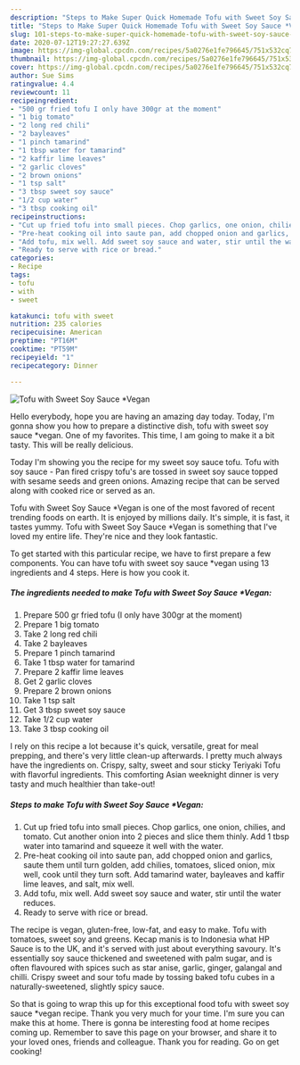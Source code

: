 ```yaml
---
description: "Steps to Make Super Quick Homemade Tofu with Sweet Soy Sauce *Vegan"
title: "Steps to Make Super Quick Homemade Tofu with Sweet Soy Sauce *Vegan"
slug: 101-steps-to-make-super-quick-homemade-tofu-with-sweet-soy-sauce-vegan
date: 2020-07-12T19:27:27.639Z
image: https://img-global.cpcdn.com/recipes/5a0276e1fe796645/751x532cq70/tofu-with-sweet-soy-sauce-vegan-recipe-main-photo.jpg
thumbnail: https://img-global.cpcdn.com/recipes/5a0276e1fe796645/751x532cq70/tofu-with-sweet-soy-sauce-vegan-recipe-main-photo.jpg
cover: https://img-global.cpcdn.com/recipes/5a0276e1fe796645/751x532cq70/tofu-with-sweet-soy-sauce-vegan-recipe-main-photo.jpg
author: Sue Sims
ratingvalue: 4.4
reviewcount: 11
recipeingredient:
- "500 gr fried tofu I only have 300gr at the moment"
- "1 big tomato"
- "2 long red chili"
- "2 bayleaves"
- "1 pinch tamarind"
- "1 tbsp water for tamarind"
- "2 kaffir lime leaves"
- "2 garlic cloves"
- "2 brown onions"
- "1 tsp salt"
- "3 tbsp sweet soy sauce"
- "1/2 cup water"
- "3 tbsp cooking oil"
recipeinstructions:
- "Cut up fried tofu into small pieces. Chop garlics, one onion, chilies, and tomato. Cut another onion into 2 pieces and slice them thinly. Add 1 tbsp water into tamarind and squeeze it well with the water."
- "Pre-heat cooking oil into saute pan, add chopped onion and garlics, saute them until turn golden, add chilies, tomatoes, sliced onion, mix well, cook until they turn soft. Add tamarind water, bayleaves and kaffir lime leaves, and salt, mix well."
- "Add tofu, mix well. Add sweet soy sauce and water, stir until the water reduces."
- "Ready to serve with rice or bread."
categories:
- Recipe
tags:
- tofu
- with
- sweet

katakunci: tofu with sweet 
nutrition: 235 calories
recipecuisine: American
preptime: "PT16M"
cooktime: "PT59M"
recipeyield: "1"
recipecategory: Dinner

---
```



![Tofu with Sweet Soy Sauce *Vegan](https://img-global.cpcdn.com/recipes/5a0276e1fe796645/751x532cq70/tofu-with-sweet-soy-sauce-vegan-recipe-main-photo.jpg)

Hello everybody, hope you are having an amazing day today. Today, I'm gonna show you how to prepare a distinctive dish, tofu with sweet soy sauce *vegan. One of my favorites. This time, I am going to make it a bit tasty. This will be really delicious.

Today I&#39;m showing you the recipe for my sweet soy sauce tofu. Tofu with soy sauce - Pan fired crispy tofu&#39;s are tossed in sweet soy sauce topped with sesame seeds and green onions. Amazing recipe that can be served along with cooked rice or served as an.

Tofu with Sweet Soy Sauce *Vegan is one of the most favored of recent trending foods on earth. It is enjoyed by millions daily. It's simple, it is fast, it tastes yummy. Tofu with Sweet Soy Sauce *Vegan is something that I've loved my entire life. They're nice and they look fantastic.


To get started with this particular recipe, we have to first prepare a few components. You can have tofu with sweet soy sauce *vegan using 13 ingredients and 4 steps. Here is how you cook it.

<!--inarticleads1-->

##### The ingredients needed to make Tofu with Sweet Soy Sauce *Vegan:

1. Prepare 500 gr fried tofu (I only have 300gr at the moment)
1. Prepare 1 big tomato
1. Take 2 long red chili
1. Take 2 bayleaves
1. Prepare 1 pinch tamarind
1. Take 1 tbsp water for tamarind
1. Prepare 2 kaffir lime leaves
1. Get 2 garlic cloves
1. Prepare 2 brown onions
1. Take 1 tsp salt
1. Get 3 tbsp sweet soy sauce
1. Take 1/2 cup water
1. Take 3 tbsp cooking oil


I rely on this recipe a lot because it&#39;s quick, versatile, great for meal prepping, and there&#39;s very little clean-up afterwards. I pretty much always have the ingredients on. Crispy, salty, sweet and sour sticky Teriyaki Tofu with flavorful ingredients. This comforting Asian weeknight dinner is very tasty and much healthier than take-out! 

<!--inarticleads2-->

##### Steps to make Tofu with Sweet Soy Sauce *Vegan:

1. Cut up fried tofu into small pieces. Chop garlics, one onion, chilies, and tomato. Cut another onion into 2 pieces and slice them thinly. Add 1 tbsp water into tamarind and squeeze it well with the water.
1. Pre-heat cooking oil into saute pan, add chopped onion and garlics, saute them until turn golden, add chilies, tomatoes, sliced onion, mix well, cook until they turn soft. Add tamarind water, bayleaves and kaffir lime leaves, and salt, mix well.
1. Add tofu, mix well. Add sweet soy sauce and water, stir until the water reduces.
1. Ready to serve with rice or bread.


The recipe is vegan, gluten-free, low-fat, and easy to make. Tofu with tomatoes, sweet soy and greens. Kecap manis is to Indonesia what HP Sauce is to the UK, and it&#39;s served with just about everything savoury. It&#39;s essentially soy sauce thickened and sweetened with palm sugar, and is often flavoured with spices such as star anise, garlic, ginger, galangal and chilli. Crispy sweet and sour tofu made by tossing baked tofu cubes in a naturally-sweetened, slightly spicy sauce. 

So that is going to wrap this up for this exceptional food tofu with sweet soy sauce *vegan recipe. Thank you very much for your time. I'm sure you can make this at home. There is gonna be interesting food at home recipes coming up. Remember to save this page on your browser, and share it to your loved ones, friends and colleague. Thank you for reading. Go on get cooking!
